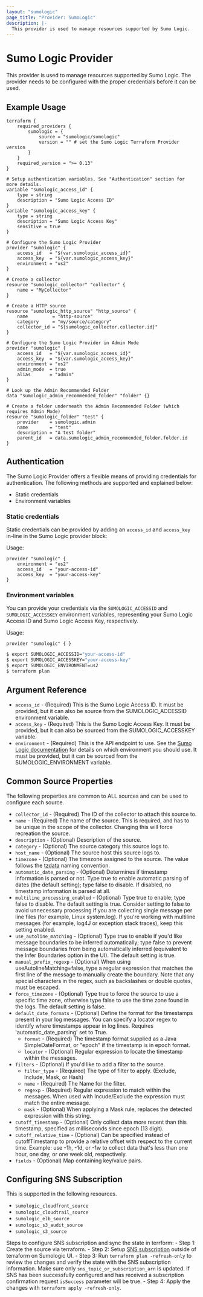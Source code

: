 ```yaml
---
layout: "sumologic"
page_title: "Provider: SumoLogic"
description: |-
  This provider is used to manage resources supported by Sumo Logic.
---
```


# Sumo Logic Provider
This provider is used to manage resources supported by Sumo Logic. The provider needs to be configured with the proper credentials before it can be used.

## Example Usage
```hcl
terraform {
    required_providers {
        sumologic = {
            source = "sumologic/sumologic"
            version = "" # set the Sumo Logic Terraform Provider version
        }
    }
    required_version = ">= 0.13"
}

# Setup authentication variables. See "Authentication" section for more details.
variable "sumologic_access_id" {
    type = string
    description = "Sumo Logic Access ID"
}
variable "sumologic_access_key" {
    type = string
    description = "Sumo Logic Access Key"
    sensitive = true
}

# Configure the Sumo Logic Provider
provider "sumologic" {
    access_id   = "${var.sumologic_access_id}"
    access_key  = "${var.sumologic_access_key}"
    environment = "us2"
}

# Create a collector
resource "sumologic_collector" "collector" {
    name = "MyCollector"
}

# Create a HTTP source
resource "sumologic_http_source" "http_source" {
    name         = "http-source"
    category     = "my/source/category"
    collector_id = "${sumologic_collector.collector.id}"
}

# Configure the Sumo Logic Provider in Admin Mode
provider "sumologic" {
    access_id   = "${var.sumologic_access_id}"
    access_key  = "${var.sumologic_access_key}"
    environment = "us2"
    admin_mode  = true
    alias       = "admin"
}

# Look up the Admin Recommended Folder
data "sumologic_admin_recommended_folder" "folder" {}

# Create a folder underneath the Admin Recommended Folder (which requires Admin Mode)
resource "sumologic_folder" "test" {
    provider    = sumologic.admin
    name        = "test"
    description = "A test folder"
    parent_id   = data.sumologic_admin_recommended_folder.folder.id
}
```

## Authentication
The Sumo Logic Provider offers a flexible means of providing credentials for authentication. The following methods are supported and explained below:

 - Static credentials
 - Environment variables

### Static credentials
Static credentials can be provided by adding an `access_id` and `access_key` in-line in the Sumo Logic provider block:

Usage:
```hcl
provider "sumologic" {
    environment = "us2"
    access_id   = "your-access-id"
    access_key  = "your-access-key"
}
```

### Environment variables
You can provide your credentials via the `SUMOLOGIC_ACCESSID` and `SUMOLOGIC_ACCESSKEY` environment variables, representing your Sumo Logic Access ID and Sumo Logic Access Key, respectively.

Usage:
```hcl
provider "sumologic" { }
```

```bash
$ export SUMOLOGIC_ACCESSID="your-access-id"
$ export SUMOLOGIC_ACCESSKEY="your-access-key"
$ export SUMOLOGIC_ENVIRONMENT=us2
$ terraform plan
```

## Argument Reference
- `access_id` - (Required) This is the Sumo Logic Access ID. It must be provided, but it can also be source from the SUMOLOGIC_ACCESSID environment variable.
- `access_key` - (Required) This is the Sumo Logic Access Key. It must be provided, but it can also be sourced from the SUMOLOGIC_ACCESSKEY variable.
- `environment` - (Required) This is the API endpoint to use. See the [Sumo Logic documentation](https://help.sumologic.com/APIs/General_API_Information/Sumo_Logic_Endpoints_and_Firewall_Security) for details on which environment you should use. It must be provided, but it can be sourced from the SUMOLOGIC_ENVIRONMENT variable.

## Common Source Properties

The following properties are common to ALL sources and can be used to configure each source.

- `collector_id` - (Required) The ID of the collector to attach this source to.
- `name` - (Required) The name of the source. This is required, and has to be unique in the scope of the collector. Changing this will force recreation the source.
- `description` - (Optional) Description of the source.
- `category` - (Optional) The source category this source logs to.
- `host_name` - (Optional) The source host this source logs to.
- `timezone` - (Optional) The timezone assigned to the source. The value follows the [tzdata][2] naming convention.
- `automatic_date_parsing` - (Optional) Determines if timestamp information is parsed or not. Type true to enable automatic parsing of dates (the default setting); type false to disable. If disabled, no timestamp information is parsed at all.
- `multiline_processing_enabled` - (Optional) Type true to enable; type false to disable. The default setting is true. Consider setting to false to avoid unnecessary processing if you are collecting single message per line files (for example, Linux system.log). If you're working with multiline messages (for example, log4J or exception stack traces), keep this setting enabled.
- `use_autoline_matching` - (Optional) Type true to enable if you'd like message boundaries to be inferred automatically; type false to prevent message boundaries from being automatically inferred (equivalent to the Infer Boundaries option in the UI). The default setting is true.
- `manual_prefix_regexp` - (Optional) When using useAutolineMatching=false, type a regular expression that matches the first line of the message to manually create the boundary. Note that any special characters in the regex, such as backslashes or double quotes, must be escaped.
- `force_timezone` - (Optional) Type true to force the source to use a specific time zone, otherwise type false to use the time zone found in the logs. The default setting is false.
- `default_date_formats` - (Optional) Define the format for the timestamps present in your log messages. You can specify a locator regex to identify where timestamps appear in log lines. Requires 'automatic_date_parsing' set to True. 
  + `format` - (Required) The timestamp format supplied as a Java SimpleDateFormat, or "epoch" if the timestamp is in epoch format.
  + `locator` - (Optional) Regular expression to locate the timestamp within the messages.  
- `filters` - (Optional) If you'd like to add a filter to the source.
  + `filter_type` - (Required) The type of filter to apply. (Exclude, Include, Mask, or Hash)
  + `name` - (Required) The Name for the filter. 
  + `regexp` - (Required) Regular expression to match within the messages. When used with Incude/Exclude the expression must match the entire message. 
  + `mask` - (Optional) When applying a Mask rule, replaces the detected expression with this string.  
- `cutoff_timestamp` - (Optional) Only collect data more recent than this timestamp, specified as milliseconds since epoch (13 digit). 
- `cutoff_relative_time` - (Optional) Can be specified instead of cutoffTimestamp to provide a relative offset with respect to the current time. Example: use -1h, -1d, or -1w to collect data that's less than one hour, one day, or one week old, respectively.
- `fields` - (Optional) Map containing key/value pairs.

## Configuring SNS Subscription
This is supported in the following resources.
 - `sumologic_cloudfront_source`
 - `sumologic_cloudtrail_source`
 - `sumologic_elb_source`
 - `sumologic_s3_audit_source`
 - `sumologic_s3_source`

Steps to configure SNS subscription and sync the state in terrform:
     - Step 1: Create the source via terraform.
     - Step 2: Setup [SNS subscription][3] outside of terraform on Sumologic UI.
     - Step 3: Run `terraform plan -refresh-only` to review the changes and verify the state with the SNS subscription information. Make sure only `sns_topic_or_subscription_arn` is updated. If SNS has been successfully configured and has received a subscription confirmation request `isSuccess` parameter will be true.
     - Step 4: Apply the changes with `terraform apply -refresh-only`.

[2]: https://en.wikipedia.org/wiki/Tz_database
[3]: https://help.sumologic.com/03Send-Data/Sources/02Sources-for-Hosted-Collectors/Amazon-Web-Services/AWS_Sources#set-up-sns-in-aws-highly-recommended

